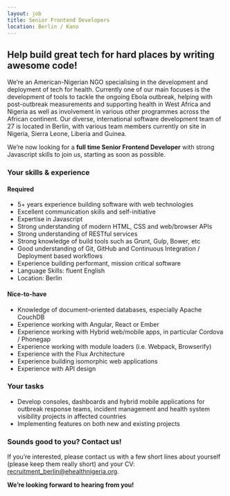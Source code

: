 ```yaml
---
layout: job
title: Senior Frontend Developers
location: Berlin / Kano
---
```


## Help build great tech for hard places by writing awesome code!

We’re an American-Nigerian NGO specialising in the development and deployment of tech for health. Currently one of our main focuses is the development of tools to tackle the ongoing Ebola outbreak, helping with post-outbreak measurements and supporting health in West Africa and Nigeria as well as involvement in various other programmes across the African continent. Our diverse, international software development team of 27 is located in Berlin, with various team members currently on site in Nigeria, Sierra Leone, Liberia and Guinea.

We’re now looking for a __full time Senior Frontend Developer__  with strong Javascript skills to join us, starting as soon as possible.

### Your skills & experience

#### Required
- 5+ years experience building software with web technologies
- Excellent communication skills and self-initiative
- Expertise in Javascript
- Strong understanding of modern HTML, CSS and web/browser APIs
- Strong understanding of RESTful services
- Strong knowledge of build tools such as Grunt, Gulp, Bower, etc
- Good understanding of Git, GitHub and Continuous Integration / Deployment based workflows
- Experience building performant, mission critical software
- Language Skills: fluent English
- Location: Berlin

#### Nice-to-have
- Knowledge of document–oriented databases, especially Apache CouchDB
- Experience working with Angular, React or Ember
- Experience working with Hybrid web/mobile apps, in particular Cordova / Phonegap
- Experience working with module loaders (i.e. Webpack, Browserify)
- Experience with the Flux Architecture
- Experience building isomorphic web applications
- Experience with API design


### Your tasks

- Develop consoles, dashboards and hybrid mobile applications for outbreak response teams, incident management and health system visibility projects in affected countries
- Implementing features on both new and existing projects

### Sounds good to you? Contact us!

If you’re interested, please contact us with a few short lines about yourself (please keep them really short) and your CV: recruitment_berlin@ehealthnigeria.org.

__We’re looking forward to hearing from you!__

